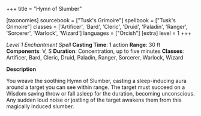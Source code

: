 +++
title = "Hymn of Slumber"

[taxonomies]
sourcebook = ["Tusk's Grimoire"]
spellbook = ["Tusk's Grimoire"]
classes = ['Artificer', 'Bard', 'Cleric', 'Druid', 'Paladin', 'Ranger', 'Sorcerer', 'Warlock', 'Wizard']
languages = ["Orcish"]
[extra]
level = 1
+++

*Level 1 Enchantment Spell*
**Casting Time**: 1 action
**Range**: 30 ft
**Components**: V, S
**Duration**: Concentration, up to five minutes
**Classes**: Artificer, Bard, Cleric, Druid, Paladin, Ranger, Sorcerer, Warlock, Wizard

**Description**


You weave the soothing Hymn of Slumber, casting a sleep-inducing aura around a target you can see within range. The target must succeed on a Wisdom saving throw or fall asleep for the duration, becoming unconscious. Any sudden loud noise or jostling of the target awakens them from this magically induced slumber.


